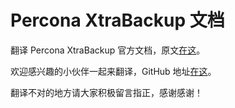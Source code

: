 # Percona XtraBackup 文档

翻译 Percona XtraBackup 官方文档，原文[在这](https://www.percona.com/doc/percona-xtrabackup/LATEST/index.html)。

欢迎感兴趣的小伙伴一起来翻译，GitHub 地址[在这](https://github.com/toypipi/Percona-XtraBackup-2.4.9-Translation)。

翻译不对的地方请大家积极留言指正，感谢感谢！
